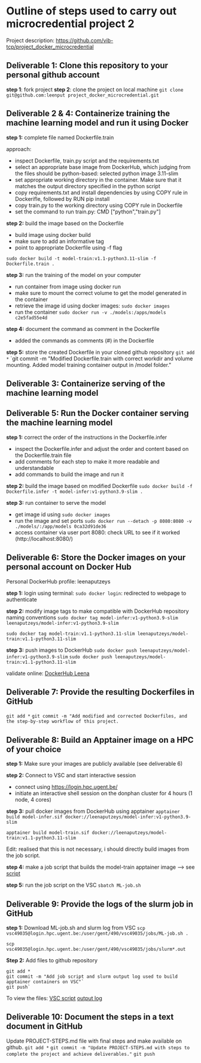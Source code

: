# Outline of steps used to carry out microcredential project 2

Project description: https://github.com/vib-tcp/project_docker_microcredential

## Deliverable 1: Clone this repository to your personal github account
**step 1**: fork project 
**step 2**: clone the project on local machine
`git clone git@github.com:leenput project_docker_microcredential.git`

## Deliverable 2 & 4: Containerize training the machine learning model and run it using Docker

**step 1:** complete file named Dockerfile.train

approach:
- inspect Dockerfile, train.py script and the requirements.txt
- select an appropriate base image from DockerHub, which judging from the files should be python-based: selected python image 3.11-slim
- set appropriate working directory in the container. Make sure that it matches the output directory specified in the python script 
- copy requirements.txt and install dependencies by using COPY rule in Dockerifle, followed by RUN pip install 
- copy train.py to the working directory using COPY rule in Dockerfile
- set the command to run train.py: CMD ["python","train.py"]

**step 2:** build the image based on the Dockerfile
- build image using docker build
- make sure to add an informative tag
- point to appropriate Dockerfile using -f flag

`sudo docker build -t model-train:v1.1-python3.11-slim -f Dockerfile.train .`

**step 3:** run the training of the model on your computer
- run container from image using docker run
- make sure to mount the correct volume to get the model generated in the container
- retrieve the image id using docker images:
`sudo docker images`
- run the container
`sudo docker run -v ./models:/apps/models c2e5fad55e4d`

**step 4:** document the command as comment in the Dockerfile
- added the commands as comments (#) in the Dockerfile 

**step 5:** store the created Dockerfile in your cloned github repository
`git add *`
`git commit -m "Modified Dockerfile.train with correct workdir and volume mounting. Added model training container output in /model folder."

## Deliverable 3: Containerize serving of the machine learning model
## Deliverable 5: Run the Docker container serving the machine learning model

**step 1:** correct the order of the instructions in the Dockerfile.infer
- inspect the Dockerfile.infer and adjust the order and content based on the Dockerfile.train file
- add comments for each step to make it more readable and understandable
- add commands to build the image and run it 

**step 2:** build the image based on modified Dockerfile
`sudo docker build -f Dockerfile.infer -t model-infer:v1-python3.9-slim .`

**step 3:** run container to serve the model
- get image id using `sudo docker images`
- run the image and set ports
`sudo docker run --detach -p 8080:8080 -v ./models/:/app/models 0ca32d91de36`
- access container via user port 8080: check URL to see if it worked (http://localhost:8080/)

## Deliverable 6: Store the Docker images on your personal account on Docker Hub
Personal DockerHub profile: leenaputzeys

**step 1:** login using terminal:
`sudo docker login`: redirected to webpage to authenticate

**step 2:** modify image tags to make compatible with DockerHub repository naming conventions
`sudo docker tag model-infer:v1-python3.9-slim leenaputzeys/model-infer:v1-python3.9-slim`

`sudo docker tag model-train:v1.1-python3.11-slim leenaputzeys/model-train:v1.1-python3.11-slim`

**step 3:** push images to DockerHub
`sudo docker push leenaputzeys/model-infer:v1-python3.9-slim`
`sudo docker push leenaputzeys/model-train:v1.1-python3.11-slim`

validate online: [DockerHub Leena](https://hub.docker.com/repositories/leenaputzeys)

## Deliverable 7:  Provide the resulting Dockerfiles in GitHub
`git add *`
`git commit -m "Add modified and corrected Dockerfiles, and the step-by-step workflow of this project.`


## Deliverable 8: Build an Apptainer image on a HPC of your choice
**step 1:** Make sure your images are publicly available (see deliverable 6)

**step 2:** Connect to VSC and start interactive session
- connect using https://login.hpc.ugent.be/
- initiate an interactive shell session on the donphan cluster for 4 hours (1 node, 4 cores)

**step 3:** pull docker images from DockerHub using apptainer 
`apptainer build model-infer.sif docker://leenaputzeys/model-infer:v1-python3.9-slim`

`apptainer build model-train.sif docker://leenaputzeys/model-train:v1.1-python3.11-slim`

Edit: realised that this is not necessary, i should directly build images from the job script. 

**step 4:** make a job script that builds the model-train apptainer image
--> see [script](https://github.com/leenput/project_docker_microcredential/blob/main/ML-job.sh)

**step 5:** run the job script on the VSC
`sbatch ML-job.sh`

## Deliverable 9: Provide the logs of the slurm job in GitHub

**step 1:** Download ML-job.sh and slurm log from VSC
`scp vsc49035@login.hpc.ugent.be:/user/gent/490/vsc49035/jobs/ML-job.sh .`

`scp vsc49035@login.hpc.ugent.be:/user/gent/490/vsc49035/jobs/slurm*.out`

**Step 2:** Add files to github repository 
```
git add *
git commit -m "Add job script and slurm output log used to build apptainer containers on VSC"`
git push`

```

To view the files:
[VSC script](https://github.com/leenput/project_docker_microcredential/blob/main/ML-job.sh)
[output log](https://github.com/leenput/project_docker_microcredential/blob/main/slurm-20163444.out)

## Deliverable 10: Document the steps in a text document in GitHub
Update PROJECT-STEPS.md file with final steps and make available on github. 
`git add *`
`git commit -m "Update PROJECT-STEPS.md with steps to complete the project and achieve deliverables."`
`git push`

